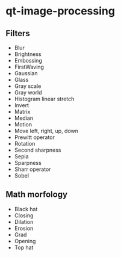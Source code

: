 # qt-image-processing

## Filters

- Blur
- Brightness
- Embossing
- FirstWaving
- Gaussian
- Glass
- Gray scale
- Gray world
- Histogram linear stretch
- Invert
- Matrix
- Median
- Motion
- Move left, right, up, down
- Prewitt operator
- Rotation
- Second sharpness
- Sepia
- Sparpness
- Sharr operator
- Sobel

## Math morfology

- Black hat
- Closing
- Dilation
- Erosion
- Grad
- Opening
- Top hat